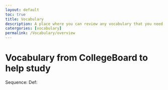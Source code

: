 ```yaml
---
layout: default
toc: true
title: Vocabulary
description: A place where you can review any vocabulary that you need to help you prepare for a test
catergories: [vocabulary]
permalink: /Vocabulary/overview
---
```


# Vocabulary from CollegeBoard to help study

Sequence:
Def:
